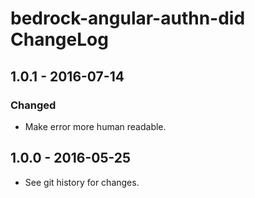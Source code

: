 # bedrock-angular-authn-did ChangeLog

## 1.0.1 - 2016-07-14

### Changed
- Make error more human readable.

## 1.0.0 - 2016-05-25

- See git history for changes.
